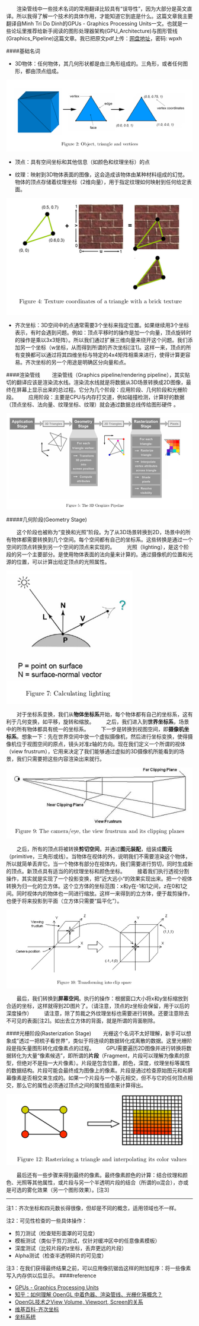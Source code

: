 
　　渲染管线中一些技术名词的常用翻译比较具有“误导性”，因为大部分是英文直译。所以我得了解一个技术的具体作用，才能知道它到底是什么。这篇文章我主要翻译自Minh Tri Do Dinh的GPUs - Graphics Processing Units一文。也就是一些论坛里推荐给新手阅读的图形处理器架构(GPU_Architecture)与图形管线(Graphics_Pipeline)这篇文章。我已把原文pdf上传：[网盘地址](https://pan.baidu.com/s/1V5NxvfXISMyTSq3xZ1dg)，密码: wpxh

####基础名词
* 3D物体：任何物体，其几何形状都是由三角形组成的。三角形，或者任何图形，都由顶点组成。

![](./pic/2.png)

* 顶点：具有空间坐标和其他信息（如颜色和纹理坐标）的点

* 纹理：映射到3D物体表面的图像，这会造成该物体由某种材料组成的幻觉。物体的顶点存储着纹理坐标（2维向量），用于指定纹理如何映射到任何给定表面。

![](./pic/4.png)

* 齐次坐标：3D空间中的点通常需要3个坐标来指定位置。如果继续用3个坐标表示，有时会遇到问题。例如：顶点平移时的操作是加一个向量，顶点旋转时的操作是乘以3x3矩阵）。所以我们通过扩展三维向量来绕开这个问题。我们添加另一个坐标（w坐标，从而得到所谓的齐次坐标[注1]。这样一来，顶点的所有变换都可以通过将其四维坐标与特定的4x4矩阵相乘来进行，使得计算更容易。齐次坐标的另一个用途是明确区分向量和点。

####渲染管线
　　渲染管线（Graphics pipeline/rendering pipeline），其实贴切的翻译应该是渲染流水线。渲染流水线就是将数据从3D场景转换成2D图像，最终在屏幕上显示出来的总过程。它分为几个阶段：应用阶段、几何阶段和光栅阶段。
　　应用阶段：主要是CPU与内存打交道，例如碰撞检测，计算好的数据（顶点坐标、法向量、纹理坐标、纹理）就会通过数据总线传给图形硬件 。

![](./pic/5.png)



#####几何阶段(Geometry Stage)

　　这个阶段也被称为“变换和光照”阶段。为了从3D场景转换到2D，场景中的所有物体都需要转换到几个空间。每个空间都有自己的坐标系。这些转换是通过一个空间的顶点转换到另一个空间的顶点来实现的。
　　光照（lighting），是这个阶段的另一个主要部分。是使用物体表面的法向量来计算的。通过摄像机的位置和光源的位置，可以计算出给定顶点的光照属性。
  
![](./pic/7.png)

　　对于坐标系变换，我们从**物体坐标系**开始，每个物体都有自己的坐标系，这有利于几何变换，如平移，旋转和缩放。
　　之后，我们进入到**世界坐标系**，场景中的所有物体都具有统一的坐标系。
　　下一步是转换到视图空间，即**摄像机坐标系**。想象一下：先在世界空间中放一个虚拟摄像机，然后进行坐标变换，使得摄像机位于视图空间的原点，镜头对准z轴的方向。现在我们定义一个所谓的视体（view frustrum），它用来决定了我们能够通过虚拟的3D摄像机所能看到的场景，我们只需要把这些内容渲染出来就行。

![](./pic/9.png)

　　之后，所有的顶点将被转换**剪切空间**，并通过**图元装配**，组装成**图元**（primitive，三角形或线）。当物体在视体的外，说明我们不需要渲染这个物体，所以就简单丢弃它。当一个物体有部分在视体内，我们需要进行剪切，同时生成新的顶点。新顶点具有适当的的纹理坐标和颜色坐标。
　　接着我们执行透视分割操作，其实就是实现了一个投影变换，把”近大远小“的效果实现出来。把一个视体转换为归一化的立方体。这个立方体的坐标范围：x和y在-1和1之间，z在0和1之间。同时视体内的物体也一同进行缩放。这样一来得到的立方体，便于裁剪操作，也便于将来投影到平面（立方体只需要“扁平化”）。

![](./pic/10.png)

　　最后，我们转换到**屏幕空间**。执行的操作：根据窗口大小将x和y坐标缩放到合适的坐标，这样就得到2D图片了。（请注意，顶点的z坐标会保留，用于以后的深度操作）
　　请注意，除了剪裁之外纹理坐标也需要进行转换。还要注意除去不可见的表面[注2]。如出去立方体的背面，就是所谓的背面剔除。

####光栅阶段(Rasterization Stage)
　　光栅这个名词不太好理解，新手可以想象成”透过一把梳子看世界“，类似于将连续的数据转化成离散的数据。这里光栅阶段是指矢量图形转化成像素点的过程。
　　GPU需要遍历2D图像并进行转换将数据转化为大量“像素候选”，即所谓的**片段**（Fragment，片段可以理解为像素的原型，但绝对不是指一大片像素）。片段是包含位置，颜色，深度，纹理坐标等属性的数据结构。片段可能会最终成为图像上的像素。片段是通过检查原始图元和和屏幕像素是否相交来生成的。如果一个片段与一个基元相交，但不与它的任何顶点相交，那么它的属性必须通过顶点之间的属性插值来计算得出。

  ![](./pic/12.png)

　　最后还有一些步骤来得到最终的像素。最终像素颜色的计算：结合纹理和颜色、光照等其他属性，或片段与另一个半透明片段的结合（所谓的α混合），亦或是可选的雾化效果（另一个图形效果）。[注3]


---
注1：齐次坐标和四元数长得很像，但却是不同的概念，适用领域也不一样。

注2：可见性检查的一些具体操作：
* 剪刀测试（检查矩形面罩的可见度）
* 模板测试（类似于剪刀测试，仅针对缓冲区中的任意像素模板）
* 深度测试（比较片段的z坐标，丢弃更远的片段）
* Alpha测试（检查半透明碎片的可见度）


注3：在我们获得最终结果之前，可以应用像抗锯齿这样的附加程序：将一些像素写入内存供以后显示。
####reference
* [GPUs - Graphics Processing Units]()
* [知乎：如何理解 OpenGL 中着色器、渲染管线、光栅化等概念？](https://www.zhihu.com/question/29163054)
* [OpenGL技术之View Volume, Viewport, Screen的关系](https://blog.csdn.net/i_dovelemon/article/details/50830847)
* [维基百科-齐次坐标](https://zh.wikipedia.org/wiki/%E9%BD%90%E6%AC%A1%E5%9D%90%E6%A0%87)
* [坐标系统](https://learnopengl-cn.readthedocs.io/zh/latest/01%20Getting%20started/08%20Coordinate%20Systems/)
